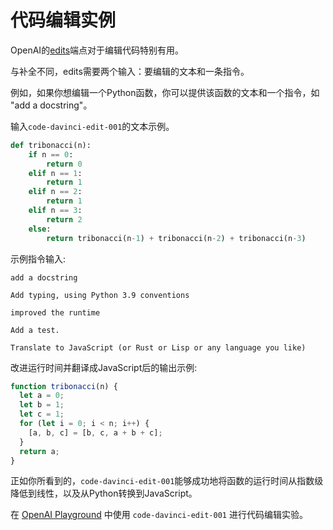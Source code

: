 # 代码编辑实例

OpenAI的[edits](https://openai.com/blog/gpt-3-edit-insert/)端点对于编辑代码特别有用。

与补全不同，edits需要两个输入：要编辑的文本和一条指令。

例如，如果你想编辑一个Python函数，你可以提供该函数的文本和一个指令，如 "add a docstring"。

输入`code-davinci-edit-001`的文本示例。

```python
def tribonacci(n):
    if n == 0:
        return 0
    elif n == 1:
        return 1
    elif n == 2:
        return 1
    elif n == 3:
        return 2
    else:
        return tribonacci(n-1) + tribonacci(n-2) + tribonacci(n-3)
```

示例指令输入:

```text
add a docstring
```

```text
Add typing, using Python 3.9 conventions
```

```text
improved the runtime
```

```text
Add a test.
```

```text
Translate to JavaScript (or Rust or Lisp or any language you like)
```

改进运行时间并翻译成JavaScript后的输出示例:

```JavaScript
function tribonacci(n) {
  let a = 0;
  let b = 1;
  let c = 1;
  for (let i = 0; i < n; i++) {
    [a, b, c] = [b, c, a + b + c];
  }
  return a;
}
```

正如你所看到的，`code-davinci-edit-001`能够成功地将函数的运行时间从指数级降低到线性，以及从Python转换到JavaScript。

在 [OpenAI Playground](https://beta.openai.com/playground?mode=edit&model=code-davinci-edit-001) 中使用 `code-davinci-edit-001` 进行代码编辑实验。